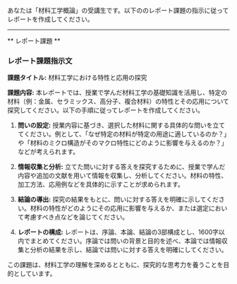 あなたは「材料工学概論」の受講生です。以下ののレポート課題の指示に従ってレポートを作成してください。

---------------------------------------
** レポート課題 **

### レポート課題指示文

**課題タイトル:** 材料工学における特性と応用の探究

**課題内容:** 本レポートでは、授業で学んだ材料工学の基礎知識を活用し、特定の材料（例：金属、セラミックス、高分子、複合材料）の特性とその応用について探究してください。以下の手順に従ってレポートを作成してください。

1. **問いの設定:** 授業内容に基づき、選択した材料に関する具体的な問いを立ててください。例として、「なぜ特定の材料が特定の用途に適しているのか？」や「材料のミクロ構造がそのマクロ特性にどのように影響を与えるのか？」などが考えられます。

2. **情報収集と分析:** 立てた問いに対する答えを探究するために、授業で学んだ内容や追加の文献を用いて情報を収集し、分析してください。材料の特性、加工方法、応用例などを具体的に示すことが求められます。

3. **結論の導出:** 探究の結果をもとに、問いに対する答えを明確に示してください。材料の特性がどのようにその応用に影響を与えるか、または選定において考慮すべき点などを論じてください。

4. **レポートの構成:** レポートは、序論、本論、結論の3部構成とし、1600字以内でまとめてください。序論では問いの背景と目的を述べ、本論では情報収集と分析の結果を示し、結論では問いに対する答えを明確にしてください。

この課題は、材料工学の理解を深めるとともに、探究的な思考力を養うことを目的としています。